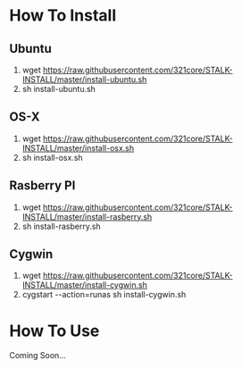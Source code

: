 # How To Install

## Ubuntu

1. wget https://raw.githubusercontent.com/321core/STALK-INSTALL/master/install-ubuntu.sh
2. sh install-ubuntu.sh

## OS-X
1. wget https://raw.githubusercontent.com/321core/STALK-INSTALL/master/install-osx.sh
2. sh install-osx.sh

## Rasberry PI

1. wget https://raw.githubusercontent.com/321core/STALK-INSTALL/master/install-rasberry.sh
2. sh install-rasberry.sh

## Cygwin
1. wget https://raw.githubusercontent.com/321core/STALK-INSTALL/master/install-cygwin.sh
2. cygstart --action=runas sh install-cygwin.sh


# How To Use

Coming Soon...
